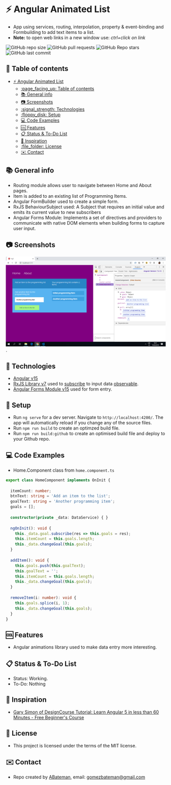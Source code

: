 # :zap: Angular Animated List

* App using services, routing, interpolation, property & event-binding and Formbuilding to add text items to a list.
* **Note:** to open web links in a new window use: _ctrl+click on link_

![GitHub repo size](https://img.shields.io/github/repo-size/AndrewJBateman/angular-animated-list?style=plastic)
![GitHub pull requests](https://img.shields.io/github/issues-pr/AndrewJBateman/angular-animated-list?style=plastic)
![GitHub Repo stars](https://img.shields.io/github/stars/AndrewJBateman/angular-animated-list?style=plastic)
![GitHub last commit](https://img.shields.io/github/last-commit/AndrewJBateman/angular-animated-list?style=plastic)

## :page_facing_up: Table of contents

* [:zap: Angular Animated List](#zap-angular-animated-list)
  * [:page\_facing\_up: Table of contents](#page_facing_up-table-of-contents)
  * [:books: General info](#books-general-info)
  * [:camera: Screenshots](#camera-screenshots)
  * [:signal\_strength: Technologies](#signal_strength-technologies)
  * [:floppy\_disk: Setup](#floppy_disk-setup)
  * [:computer: Code Examples](#computer-code-examples)
  * [:cool: Features](#cool-features)
  * [:clipboard: Status \& To-Do List](#clipboard-status--to-do-list)
  * [:clap: Inspiration](#clap-inspiration)
  * [:file\_folder: License](#file_folder-license)
  * [:envelope: Contact](#envelope-contact)

## :books: General info

* Routing module allows user to navigate between Home and About pages.
* Item is added to an existing list of Programming Items.
* Angular FormBuilder used to create a simple form.
* RxJS BehaviourSubject used: A Subject that requires an initial value and emits its current value to new subscribers
* Angular Forms Module: Implements a set of directives and providers to communicate with native DOM elements when building forms to capture user input.

## :camera: Screenshots

![Example screenshot](./img/list-items.png).

## :signal_strength: Technologies

* [Angular v15](https://angular.io/)
* [RxJS Library v7](https://angular.io/guide/rx-library) used to [subscribe](http://reactivex.io/documentation/operators/subscribe.html) to input data [observable](http://reactivex.io/documentation/observable.html).
* [Angular Forms Module v15](https://angular.io/api/forms) used for form entry.

## :floppy_disk: Setup

* Run `ng serve` for a dev server. Navigate to `http://localhost:4200/`. The app will automatically reload if you change any of the source files.
* Run `npm run build` to create an optimzed build file.
* Run `npm run build:github` to create an optimised build file and deploy to your Github repo.

## :computer: Code Examples

* Home.Component class from `home.component.ts`

```typescript
export class HomeComponent implements OnInit {

  itemCount: number;
  btnText: string = 'Add an item to the list';
  goalText: string = 'Another programming item';
  goals = [];

  constructor(private _data: DataService) { }

  ngOnInit(): void {
    this._data.goal.subscribe(res => this.goals = res);
    this.itemCount = this.goals.length;
    this._data.changeGoal(this.goals);
  }

  addItem(): void {
    this.goals.push(this.goalText);
    this.goalText = '';
    this.itemCount = this.goals.length;
    this._data.changeGoal(this.goals);
  }

  removeItem(i: number): void {
    this.goals.splice(i, 1);
    this._data.changeGoal(this.goals);
  }
}
```

## :cool: Features

* Angular animations library used to make data entry more interesting.

## :clipboard: Status & To-Do List

* Status: Working.
* To-Do: Nothing

## :clap: Inspiration

* [Gary Simon of DesignCourse Tutorial: Learn Angular 5 in less than 60 Minutes - Free Beginner's Course](https://www.youtube.com/watch?v=oa9cnWTpqP8&t=50s)

## :file_folder: License

* This project is licensed under the terms of the MIT license.

## :envelope: Contact

* Repo created by [ABateman](https://github.com/AndrewJBateman), email: gomezbateman@gmail.com
